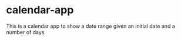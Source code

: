 # calendar-app
This is a calendar app to show a date range given an initial date and a number of days 
